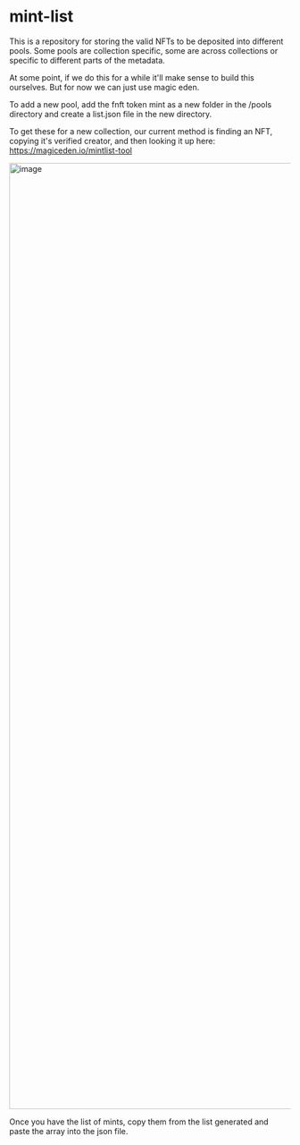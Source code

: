 # mint-list

This is a repository for storing the valid NFTs to be deposited into different pools. Some pools are collection specific, some are across collections or specific to different parts of the metadata.

At some point, if we do this for a while it'll make sense to build this ourselves. But for now we can just use magic eden.

To add a new pool, add the fnft token mint as a new folder in the /pools directory and create a list.json file in the new directory.

To get these for a new collection, our current method is finding an NFT, copying it's verified creator, and then looking it up here: https://magiceden.io/mintlist-tool

<img width="1691" alt="image" src="https://user-images.githubusercontent.com/38018183/172682479-f928cec1-64dd-47ed-b255-56b64f6b0ac8.png">

Once you have the list of mints, copy them from the list generated and paste the array into the json file.
